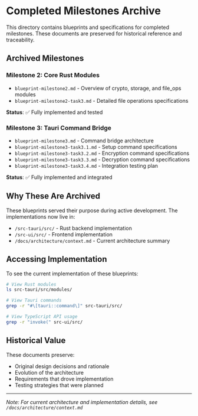 # Completed Milestones Archive

This directory contains blueprints and specifications for completed milestones. These documents are preserved for historical reference and traceability.

## Archived Milestones

### Milestone 2: Core Rust Modules

- `blueprint-milestone2.md` - Overview of crypto, storage, and file_ops modules
- `blueprint-milestone2-task3.md` - Detailed file operations specifications

**Status**: ✅ Fully implemented and tested

### Milestone 3: Tauri Command Bridge

- `blueprint-milestone3.md` - Command bridge architecture
- `blueprint-milestone3-task3.1.md` - Setup command specifications
- `blueprint-milestone3-task3.2.md` - Encryption command specifications
- `blueprint-milestone3-task3.3.md` - Decryption command specifications
- `blueprint-milestone3-task3.4.md` - Integration testing plan

**Status**: ✅ Fully implemented and integrated

## Why These Are Archived

These blueprints served their purpose during active development. The implementations now live in:

- `/src-tauri/src/` - Rust backend implementation
- `/src-ui/src/` - Frontend implementation
- `/docs/architecture/context.md` - Current architecture summary

## Accessing Implementation

To see the current implementation of these blueprints:

```bash
# View Rust modules
ls src-tauri/src/modules/

# View Tauri commands
grep -r "#\[tauri::command\]" src-tauri/src/

# View TypeScript API usage
grep -r "invoke(" src-ui/src/
```

## Historical Value

These documents preserve:

- Original design decisions and rationale
- Evolution of the architecture
- Requirements that drove implementation
- Testing strategies that were planned

---

_Note: For current architecture and implementation details, see `/docs/architecture/context.md`_

